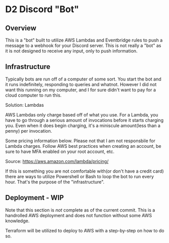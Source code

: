 # D2 Discord "Bot"
## Overview
This is a "bot" built to utilize AWS Lambdas and Eventbridge rules to push a message to a webhook for your Discord server.
This is not really a "bot" as it is not designed to receive any input, only to push information.

## Infrastructure
Typically bots are run off of a computer of some sort.  You start the bot and it runs indefinitely, responding to queries and whatnot.  However I did not want this running on my computer, and I for sure didn't want to pay for a cloud computer to run this.

Solution:  Lambdas

AWS Lambdas only charge based off of what you use.  For a Lambda, you have to go through a serious amount of invocations before it starts charging you.  Even when it does begin charging, it's a miniscule amount(less than a penny) per invocation.

Some pricing information below.  Please not that I am not responsbile for Lambda charges.  Follow AWS best practices when creating an account, be sure to have MFA enabled on your root account, etc.

Source: https://aws.amazon.com/lambda/pricing/

If this is something you are not comfortable with(or don't have a credit card) there are ways to utilize Powershell or Bash to loop the bot to run every hour.  That's the purpose of the "infrastructure".

## Deployment - WIP
Note that this section is *not* complete as of the current commit.  This is a handrolled AWS deployment and does not function without some AWS knowledge.

Terraform will be utilized to deploy to AWS with a step-by-step on how to do so.
